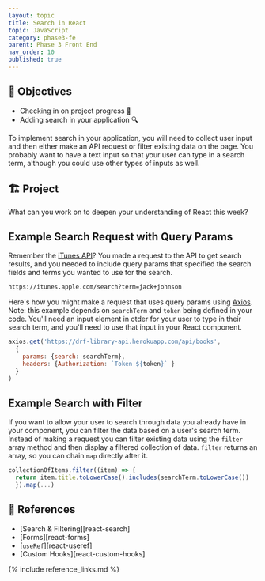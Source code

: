 ```yaml
---
layout: topic
title: Search in React
topic: JavaScript
category: phase3-fe
parent: Phase 3 Front End
nav_order: 10
published: true
---
```


## 🎯 Objectives

- Checking in on project progress 👀
- Adding search in your application 🔍

To implement search in your application, you will need to collect user input and then either make an API request or filter existing data on the page. You probably want to have a text input so that your user can type in a search term, although you could use other types of inputs as well.

## 🏗️ Project

What can you work on to deepen your understanding of React this week?

## Example Search Request with Query Params

Remember the [iTunes API](https://developer.apple.com/library/archive/documentation/AudioVideo/Conceptual/iTuneSearchAPI/Searching.html#//apple_ref/doc/uid/TP40017632-CH5-SW1)? You made a request to the API to get search results, and you needed to include query params that specified the search fields and terms you wanted to use for the search.

```txt
https://itunes.apple.com/search?term=jack+johnson
```

Here's how you might make a request that uses query params using [Axios](https://github.com/axios/axios#request-config). Note: this example depends on `searchTerm` and `token` being defined in your code. You'll need an input element in otder for your user to type in their search term, and you'll need to use that input in your React component.

```js
axios.get('https://drf-library-api.herokuapp.com/api/books',
  {
    params: {search: searchTerm},
    headers: {Authorization: `Token ${token}` }
  }
)
```

## Example Search with Filter

If you want to allow your user to search through data you already have in your component, you can filter the data based on a user's search term. Instead of making a request you can filter existing data using the `filter` array method and then display a filtered collection of data. `filter` returns an array, so you can chain `map` directly after it.

```js
collectionOfItems.filter((item) => {
  return item.title.toLowerCase().includes(searchTerm.toLowerCase())
  }).map(...)
```

## 🔖 References

- [Search & Filtering][react-search]
- [Forms][react-forms]
- [`useRef`][react-useref]
- [Custom Hooks][react-custom-hooks]

{% include reference_links.md %}
